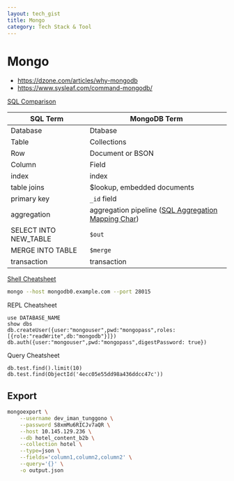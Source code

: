 ```yaml
---
layout: tech_gist
title: Mongo
category: Tech Stack & Tool
---
```


# Mongo

- <https://dzone.com/articles/why-mongodb>
- <https://www.sysleaf.com/command-mongodb/>

[SQL Comparison](https://docs.mongodb.com/manual/reference/sql-comparison/)

|SQL Term|MongoDB Term|
|---|---|
|Database|Dtabase|
|Table|Collections|
|Row|Document or BSON|
|Column|Field|
|index|index|
|table joins|$lookup, embedded documents|
|primary key|`_id` field|
|aggregation|aggregation pipeline ([SQL Aggregation Mapping Char](https://docs.mongodb.com/manual/reference/sql-aggregation-comparison/))|
|SELECT INTO NEW_TABLE|`$out`|
|MERGE INTO TABLE|`$merge`|
|transaction|transaction|


[Shell Cheatsheet](https://docs.mongodb.com/manual/mongo/)
```bash
mongo --host mongodb0.example.com --port 28015
```

REPL Cheatsheet
```
use DATABASE_NAME
show dbs
db.createUser({user:"mongouser",pwd:"mongopass",roles:[{role:"readWrite",db:"mongodb"}]})
db.auth({user:"mongouser",pwd:"mongopass",digestPassword: true})
```

Query Cheatsheet
```
db.test.find().limit(10)
db.test.find(ObjectId('4ecc05e55dd98a436ddcc47c'))
```

## Export

```bash
mongoexport \
    --username dev_iman_tunggono \
    --password S8xmMu6RICJv7aQR \
    --host 10.145.129.236 \
    --db hotel_content_b2b \
    --collection hotel \
    --type=json \
    --fields='column1,column2,column2' \
    --query='{}' \
    -o output.json
```

